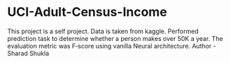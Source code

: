 # UCI-Adult-Census-Income
This project is a self project.
Data is taken from kaggle.
Performed prediction task to determine whether a person makes over 50K a year.
The evaluation metric was F‑score using vanilla Neural architecture.
Author - Sharad Shukla
